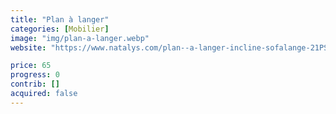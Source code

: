 ```yaml
---
title: "Plan à langer"
categories: [Mobilier]
image: "img/plan-a-langer.webp"
website: "https://www.natalys.com/plan--a-langer-incline-sofalange-21PSSO002MAL000.html"

price: 65
progress: 0
contrib: []
acquired: false
--- 
```

